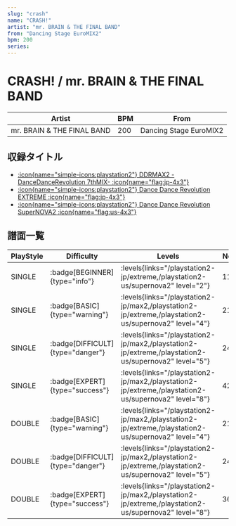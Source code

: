 ```yaml
---
slug: "crash"
name: "CRASH!"
artist: "mr. BRAIN & THE FINAL BAND"
from: "Dancing Stage EuroMIX2"
bpm: 200
series:
---
```


# CRASH! / mr. BRAIN & THE FINAL BAND

|Artist|BPM|From|
|------|---|----|
|mr. BRAIN & THE FINAL BAND|200|Dancing Stage EuroMIX2|

## 収録タイトル

- [:icon{name="simple-icons:playstation2"} DDRMAX2 -DanceDanceRevolution 7thMIX- :icon{name="flag:jp-4x3"}](/playstation2-jp/max2)
- [:icon{name="simple-icons:playstation2"} Dance Dance Revolution EXTREME :icon{name="flag:jp-4x3"}](/playstation2-jp/extreme)
- [:icon{name="simple-icons:playstation2"} Dance Dance Revolution SuperNOVA2 :icon{name="flag:us-4x3"}](/playstation2-us/supernova2)

## 譜面一覧

|PlayStyle|Difficulty|Levels|Notes|Movie|
|---------|----------|------|-----|-----|
|SINGLE| :badge[BEGINNER]{type="info"}| :levels{links="/playstation2-jp/extreme,/playstation2-us/supernova2" level="2"}|110/0||
|SINGLE| :badge[BASIC]{type="warning"}| :levels{links="/playstation2-jp/max2,/playstation2-jp/extreme,/playstation2-us/supernova2" level="4"}|211/0||
|SINGLE| :badge[DIFFICULT]{type="danger"}| :levels{links="/playstation2-jp/max2,/playstation2-jp/extreme,/playstation2-us/supernova2" level="5"}|241/0||
|SINGLE| :badge[EXPERT]{type="success"}| :levels{links="/playstation2-jp/max2,/playstation2-jp/extreme,/playstation2-us/supernova2" level="8"}|422/0||
|DOUBLE| :badge[BASIC]{type="warning"}| :levels{links="/playstation2-jp/max2,/playstation2-jp/extreme,/playstation2-us/supernova2" level="4"}|212/0||
|DOUBLE| :badge[DIFFICULT]{type="danger"}| :levels{links="/playstation2-jp/max2,/playstation2-jp/extreme,/playstation2-us/supernova2" level="5"}|241/0||
|DOUBLE| :badge[EXPERT]{type="success"}| :levels{links="/playstation2-jp/max2,/playstation2-jp/extreme,/playstation2-us/supernova2" level="8"}|363/0||
